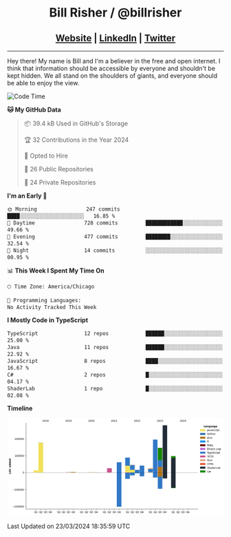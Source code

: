 
<h1 align="center">
    Bill Risher / @billrisher <br />
</h1>
<h2 align="center">
    <a href="https://billrisher.com">Website</a> | <a href="https://linkedin.com/in/william-risher">LinkedIn</a> | <a href="https://twitter.com/billrisher_">Twitter</a> 
 </h2>

---

Hey there! My name is Bill and I'm a believer in the free and open internet. 
I think that information should be accessible by everyone and shouldn't be kept hidden. 
We all stand on the shoulders of giants, and everyone should be able to enjoy the view.

<!--START_SECTION:waka-->
![Code Time](http://img.shields.io/badge/Code%20Time-232%20hrs%2046%20mins-blue)

**🐱 My GitHub Data** 

> 📦 39.4 kB Used in GitHub's Storage 
 > 
> 🏆 32 Contributions in the Year 2024
 > 
> 💼 Opted to Hire
 > 
> 📜 26 Public Repositories 
 > 
> 🔑 24 Private Repositories 
 > 
**I'm an Early 🐤** 

```text
🌞 Morning                247 commits         ████░░░░░░░░░░░░░░░░░░░░░   16.85 % 
🌆 Daytime                728 commits         ████████████░░░░░░░░░░░░░   49.66 % 
🌃 Evening                477 commits         ████████░░░░░░░░░░░░░░░░░   32.54 % 
🌙 Night                  14 commits          ░░░░░░░░░░░░░░░░░░░░░░░░░   00.95 % 
```


📊 **This Week I Spent My Time On** 

```text
🕑︎ Time Zone: America/Chicago

💬 Programming Languages: 
No Activity Tracked This Week
```

**I Mostly Code in TypeScript** 

```text
TypeScript               12 repos            ██████░░░░░░░░░░░░░░░░░░░   25.00 % 
Java                     11 repos            ██████░░░░░░░░░░░░░░░░░░░   22.92 % 
JavaScript               8 repos             ████░░░░░░░░░░░░░░░░░░░░░   16.67 % 
C#                       2 repos             █░░░░░░░░░░░░░░░░░░░░░░░░   04.17 % 
ShaderLab                1 repo              █░░░░░░░░░░░░░░░░░░░░░░░░   02.08 % 
```



**Timeline**

![Lines of Code chart](https://raw.githubusercontent.com/billrisher/billrisher/main/assets/bar_graph.png)


 Last Updated on 23/03/2024 18:35:59 UTC
<!--END_SECTION:waka-->
